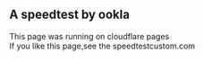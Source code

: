## A speedtest by ookla
This page was running on cloudflare pages  
If you like this page,see the speedtestcustom.com
